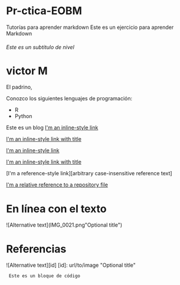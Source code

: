 # Pr-ctica-EOBM
Tutorías para aprender markdown
Este es un ejercicio para aprender Markdown
###### Este es un subtitulo de nivel


victor M
=======
El padrino, 


Conozco los siguientes lenguajes de programación:
* R
* Python

Este es un blog
[I'm an inline-style link](https://www.google.com)

[I'm an inline-style link with title](https://www.google.com "Google's Homepage")




[I'm an inline-style link](https://www.google.com)

[I'm an inline-style link with title](https://www.google.com "Google's Homepage")

[I'm a reference-style link][arbitrary case-insensitive reference text]

[I'm a relative reference to a repository file](../blob/master/LICENSE)

# En línea con el texto

![Alternative text](IMG_0021.png"Optional title")


# Referencias

![Alternative text][id]
[id]: url/to/image "Optional title"




` Este es un bloque de código`




